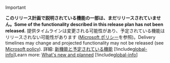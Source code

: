 > [!IMPORTANT]
> <span data-ttu-id="f62d7-101">**このリリース計画で説明されている機能の一部は、まだリリースされていません。**</span><span class="sxs-lookup"><span data-stu-id="f62d7-101">**Some of the functionality described in this release plan has not been released.**</span></span> <span data-ttu-id="f62d7-102">提供タイムラインは変更される可能性があり、予定されている機能はリリースされない可能性があります ([Microsoft ポリシー](https://go.microsoft.com/fwlink/p/?linkid=2007332)を参照)。</span><span class="sxs-lookup"><span data-stu-id="f62d7-102">Delivery timelines may change and projected functionality may not be released (see [Microsoft policy](https://go.microsoft.com/fwlink/p/?linkid=2007332)).</span></span> <span data-ttu-id="f62d7-103">詳細: [新機能と予定されている機能](/dynamics365-release-plan/2020wave1/finance-operations-crossapp-capabilities/planned-features) 
> [!include[global-info](global-info.md)]</span><span class="sxs-lookup"><span data-stu-id="f62d7-103">Learn more: [What's new and planned](/dynamics365-release-plan/2020wave1/finance-operations-crossapp-capabilities/planned-features) 
[!include[global-info](global-info.md)]</span></span>